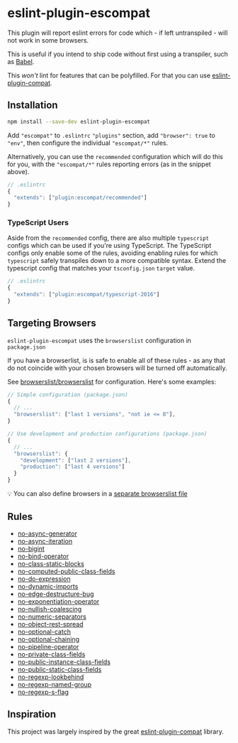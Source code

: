 # eslint-plugin-escompat

This plugin will report eslint errors for code which - if left untranspiled -
will not work in some browsers.

This is useful if you intend to ship code without first using a transpiler, such
as [Babel](https://babeljs.io).

This _won't_ lint for features that can be polyfilled. For that you can use
[eslint-plugin-compat][epc].

## Installation

```bash
npm install --save-dev eslint-plugin-escompat
```

Add `"escompat"` to `.eslintrc` `"plugins"` section, add `"browser": true` to
`"env"`, then configure the individual `"escompat/*"` rules.

Alternatively, you can use the `recommended` configuration which will do this
for you, with the `"escompat/*"` rules reporting errors (as in the snippet
above).

```js
// .eslintrc
{
  "extends": ["plugin:escompat/recommended"]
}
```

### TypeScript Users

Aside from the `recommended` config, there are also multiple `typescript`
configs which can be used if you're using TypeScript. The TypeScript configs
only enable some of the rules, avoiding enabling rules for which `typescript`
safely transpiles down to a more compatible syntax. Extend the typescript config
that matches your `tsconfig.json` `target` value.

```js
// .eslintrc
{
  "extends": ["plugin:escompat/typescript-2016"]
}
```

## Targeting Browsers

`eslint-plugin-escompat` uses the `browserslist` configuration in `package.json`

If you have a browserlist, is is safe to enable all of these rules - as any that
do not coincide with your chosen browsers will be turned off automatically.

See [browserslist/browserslist](https://github.com/browserslist/browserslist)
for configuration. Here's some examples:

```js
// Simple configuration (package.json)
{
  // ...
  "browserslist": ["last 1 versions", "not ie <= 8"],
}
```

```js
// Use development and production configurations (package.json)
{
  // ...
  "browserslist": {
    "development": ["last 2 versions"],
    "production": ["last 4 versions"]
  }
}
```

:bulb: You can also define browsers in a
[separate browserslist file](https://github.com/browserslist/browserslist#config-file)

## Rules

- [no-async-generator](./docs/no-async-generator.md)
- [no-async-iteration](./docs/no-async-iteration.md)
- [no-bigint](./docs/no-bigint.md)
- [no-bind-operator](./docs/no-bind-operator.md)
- [no-class-static-blocks](./docs/no-class-static-blocks.md)
- [no-computed-public-class-fields](./docs/no-computed-public-class-fields.md)
- [no-do-expression](./docs/no-do-expression.md)
- [no-dynamic-imports](./docs/no-dynamic-imports.md)
- [no-edge-destructure-bug](./docs/no-edge-destructure-bug.md)
- [no-exponentiation-operator](./docs/no-exponentiation-operator.md)
- [no-nullish-coalescing](./docs/no-nullish-coalescing.md)
- [no-numeric-separators](./docs/no-numeric-separators.md)
- [no-object-rest-spread](./docs/no-object-rest-spread.md)
- [no-optional-catch](./docs/no-optional-catch.md)
- [no-optional-chaining](./docs/no-optional-chaining.md)
- [no-pipeline-operator](./docs/no-pipeline-operator.md)
- [no-private-class-fields](./docs/no-private-class-fields.md)
- [no-public-instance-class-fields](./docs/no-public-instance-class-fields.md)
- [no-public-static-class-fields](./docs/no-public-static-class-fields.md)
- [no-regexp-lookbehind](./docs/no-regexp-lookbehind.md)
- [no-regexp-named-group](./docs/no-regexp-named-group.md)
- [no-regexp-s-flag](./docs/no-regexp-s-flag.md)

## Inspiration

This project was largely inspired by the great [eslint-plugin-compat][epc]
library.

[epc]: https://github.com/amilajack/eslint-plugin-compat
